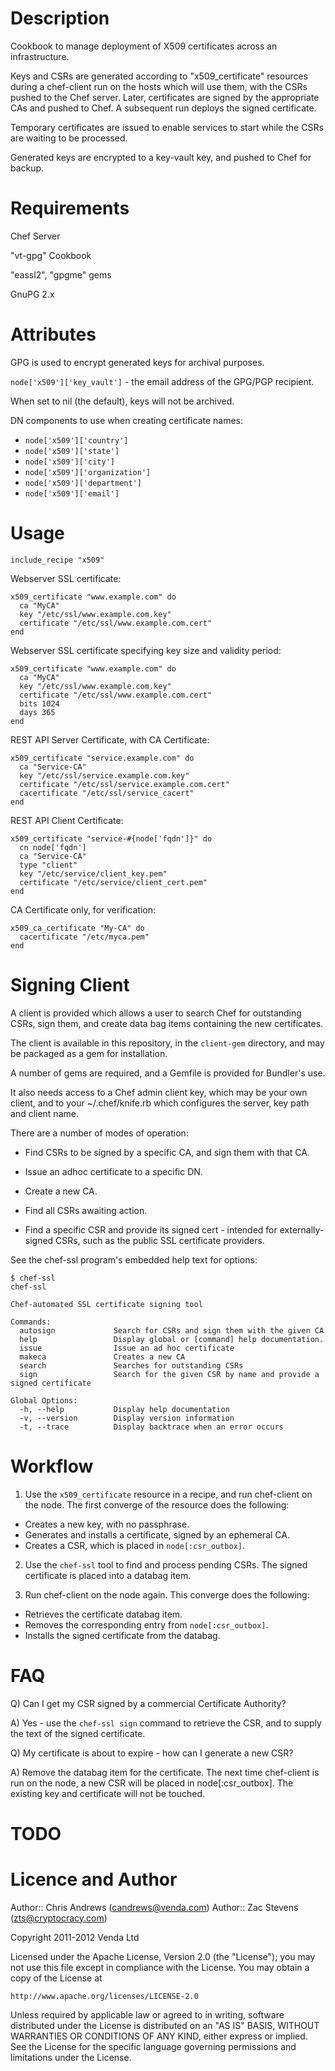 Description
===========

Cookbook to manage deployment of X509 certificates across an
infrastructure.

Keys and CSRs are generated according to "x509_certificate" resources
during a chef-client run on the hosts which will use them, with the
CSRs pushed to the Chef server. Later, certificates are signed by the
appropriate CAs and pushed to Chef. A subsequent run deploys the
signed certificate.

Temporary certificates are issued to enable services to start while
the CSRs are waiting to be processed.

Generated keys are encrypted to a key-vault key, and pushed to Chef
for backup.

Requirements
============

Chef Server

"vt-gpg" Cookbook

"eassl2", "gpgme" gems

GnuPG 2.x

Attributes
==========

GPG is used to encrypt generated keys for archival purposes.

`node['x509']['key_vault']` - the email address of the GPG/PGP recipient.

When set to nil (the default), keys will not be archived.

DN components to use when creating certificate names:

 * `node['x509']['country']`
 * `node['x509']['state']`
 * `node['x509']['city']`
 * `node['x509']['organization']`
 * `node['x509']['department']`
 * `node['x509']['email']`

Usage
=====

    include_recipe "x509"

Webserver SSL certificate:

    x509_certificate "www.example.com" do
      ca "MyCA"
      key "/etc/ssl/www.example.com.key"
      certificate "/etc/ssl/www.example.com.cert"
    end

Webserver SSL certificate specifying key size and validity period:

    x509_certificate "www.example.com" do
      ca "MyCA"
      key "/etc/ssl/www.example.com.key"
      certificate "/etc/ssl/www.example.com.cert"
      bits 1024
      days 365
    end

REST API Server Certificate, with CA Certificate:

    x509_certificate "service.example.com" do
      ca "Service-CA"
      key "/etc/ssl/service.example.com.key"
      certificate "/etc/ssl/service.example.com.cert"
      cacertificate "/etc/ssl/service_cacert"
    end

REST API Client Certificate:

    x509_certificate "service-#{node['fqdn']}" do
      cn node['fqdn']
      ca "Service-CA"
      type "client"
      key "/etc/service/client_key.pem"
      certificate "/etc/service/client_cert.pem"
    end

CA Certificate only, for verification:

    x509_ca_certificate "My-CA" do
      cacertificate "/etc/myca.pem"
    end

Signing Client
==============

A client is provided which allows a user to search Chef for
outstanding CSRs, sign them, and create data bag items containing the
new certificates.

The client is available in this repository, in the `client-gem`
directory, and may be packaged as a gem for installation.

A number of gems are required, and a Gemfile is provided for Bundler's
use.

It also needs access to a Chef admin client key, which may be your own
client, and to your ~/.chef/knife.rb which configures the server, key
path and client name.

There are a number of  modes of operation:

 * Find CSRs to be signed by a specific CA, and sign them with that CA.

 * Issue an adhoc certificate to a specific DN.

 * Create a new CA.

 * Find all CSRs awaiting action.

 * Find a specific CSR and provide its signed cert - intended for externally-signed CSRs,
   such as the public SSL certificate providers.

See the chef-ssl program's embedded help text for options:

    $ chef-ssl
    chef-ssl

    Chef-automated SSL certificate signing tool

    Commands:
      autosign             Search for CSRs and sign them with the given CA
      help                 Display global or [command] help documentation.
      issue                Issue an ad hoc certificate
      makeca               Creates a new CA
      search               Searches for outstanding CSRs
      sign                 Search for the given CSR by name and provide a signed certificate

    Global Options:
      -h, --help           Display help documentation
      -v, --version        Display version information
      -t, --trace          Display backtrace when an error occurs


Workflow
========

1) Use the `x509_certificate` resource in a recipe, and run chef-client
on the node.  The first converge of the resource does the following:

 * Creates a new key, with no passphrase.
 * Generates and installs a certificate, signed by an ephemeral CA.
 * Creates a CSR, which is placed in `node[:csr_outbox]`.

2) Use the `chef-ssl` tool to find and process pending CSRs.  The
signed certificate is placed into a databag item.

3) Run chef-client on the node again.  This converge does the
following:

 * Retrieves the certificate databag item.
 * Removes the corresponding entry from `node[:csr_outbox]`.
 * Installs the signed certificate from the databag.


FAQ
===

Q) Can I get my CSR signed by a commercial Certificate Authority?

A) Yes - use the `chef-ssl sign` command to retrieve the CSR, and to
supply the text of the signed certificate.

Q) My certificate is about to expire - how can I generate a new CSR?

A) Remove the databag item for the certificate.  The next time
chef-client is run on the node, a new CSR will be placed in
node[:csr_outbox].  The existing key and certificate will not be
touched.


TODO
====



Licence and Author
==================

Author:: Chris Andrews (<candrews@venda.com>)
Author:: Zac Stevens (<zts@cryptocracy.com>)

Copyright 2011-2012 Venda Ltd

Licensed under the Apache License, Version 2.0 (the "License");
you may not use this file except in compliance with the License.
You may obtain a copy of the License at

    http://www.apache.org/licenses/LICENSE-2.0

Unless required by applicable law or agreed to in writing, software
distributed under the License is distributed on an "AS IS" BASIS,
WITHOUT WARRANTIES OR CONDITIONS OF ANY KIND, either express or implied.
See the License for the specific language governing permissions and
limitations under the License.

